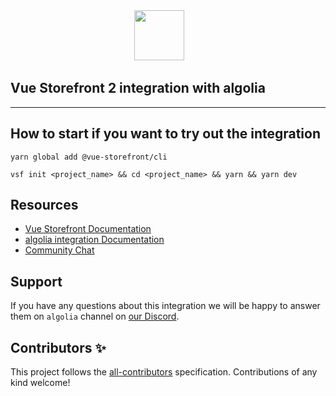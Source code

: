 <div align="center">
<img src="https://blog.vuestorefront.io/wp-content/uploads/2020/01/1QU9F6hQlFyHsJIbsdmt6FA.png" height="80px"/>  
</div>

## Vue Storefront 2 integration with algolia

------

<!-- ALL-CONTRIBUTORS-BADGE:START - Do not remove or modify this section -->
<!-- ALL-CONTRIBUTORS-BADGE:END -->

## How to start if you want to try out the integration

```
yarn global add @vue-storefront/cli
```
```
vsf init <project_name> && cd <project_name> && yarn && yarn dev
```

## Resources

- [Vue Storefront Documentation](https://docs.vuestorefront.io/v2/)
- [algolia integration Documentation](https://docs.vuestorefront.io/algolia)
- [Community Chat](https://discord.vuestorefront.io)

## Support

If you have any questions about this integration we will be happy to answer them on `algolia` channel on [our Discord](discord.vuestorefront.io).

## Contributors ✨

<!-- ALL-CONTRIBUTORS-LIST:START - Do not remove or modify this section -->

<!-- ALL-CONTRIBUTORS-LIST:END -->

This project follows the [all-contributors](https://github.com/all-contributors/all-contributors) specification. Contributions of any kind welcome!
